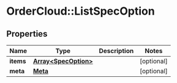 # OrderCloud::ListSpecOption

## Properties
Name | Type | Description | Notes
------------ | ------------- | ------------- | -------------
**items** | [**Array&lt;SpecOption&gt;**](SpecOption.md) |  | [optional] 
**meta** | [**Meta**](Meta.md) |  | [optional] 


